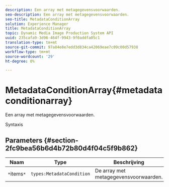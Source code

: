 ```yaml
---
description: Een array met metagegevensvoorwaarden.
seo-description: Een array met metagegevensvoorwaarden.
seo-title: MetadataConditionArray
solution: Experience Manager
title: MetadataConditionArray
topic: Dynamic Media Image Production System API
uuid: 235cafa9-3d96-464f-9943-9f0addfa05c1
translation-type: tm+mt
source-git-commit: 97a84e8e7edd3d834ca42069eae7c09c00d57938
workflow-type: tm+mt
source-wordcount: '29'
ht-degree: 0%

---
```



# MetadataConditionArray{#metadataconditionarray}

Een array met metagegevensvoorwaarden.

Syntaxis

## Parameters {#section-2fc9bea56b6d4b72b80d4f04c5f9b862}

| Naam | Type | Beschrijving |
|---|---|---|
| `*`items`*` | `types:MetadataCondition` | De array met metagegevensvoorwaarden. |

